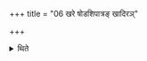 +++
title = "06 खरे षोडशिपात्रङ् खादिरञ्"

+++

<details><summary>थिते</summary>

खरे षोडशिपात्रं खादिरं चतुःस्रक्ति यदि षोडशी ६
</details>
